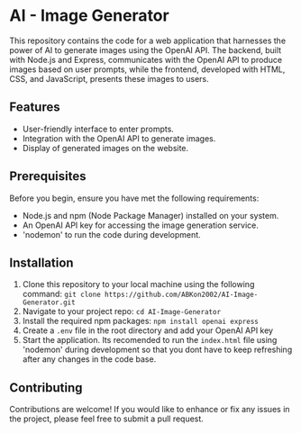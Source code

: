 # AI - Image Generator

This repository contains the code for a web application that harnesses the power of AI to generate images using the OpenAI API. The backend, built with Node.js and Express, communicates with the OpenAI API to produce images based on user prompts, while the frontend, developed with HTML, CSS, and JavaScript, presents these images to users.

## Features

- User-friendly interface to enter prompts.
- Integration with the OpenAI API to generate images.
- Display of generated images on the website.

## Prerequisites

Before you begin, ensure you have met the following requirements:

- Node.js and npm (Node Package Manager) installed on your system.
- An OpenAI API key for accessing the image generation service.
- 'nodemon' to run the code during development.

## Installation

1. Clone this repository to your local machine using the following command:
  `git clone https://github.com/ABKon2002/AI-Image-Generator.git`
2. Navigate to your project repo:
  `cd AI-Image-Generator`
3. Install the required npm packages:
   `npm install openai express`
4. Create a `.env` file in the root directory and add your OpenAI API key
5. Start the application. Its recomended to run the `index.html` file using 'nodemon' during development so that you dont have to keep refreshing after any changes in the code base.

## Contributing

Contributions are welcome! If you would like to enhance or fix any issues in the project, please feel free to submit a pull request.


